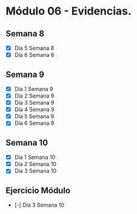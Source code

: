 # Módulo 06 - Evidencias.

## Semana 8

- [x] Día 5 Semana 8
- [x] Día 6 Semana 8

## Semana 9

- [x] Día 1 Semana 9
- [x] Día 2 Semana 9
- [x] Día 3 Semana 9
- [x] Día 4 Semana 9
- [x] Día 5 Semana 9
- [x] Día 6 Semana 9

## Semana 10

- [x] Día 1 Semana 10
- [x] Día 2 Semana 10
- [x] Día 3 Semana 10

## Ejercicio Módulo

- [-] Día 3 Semana 10
